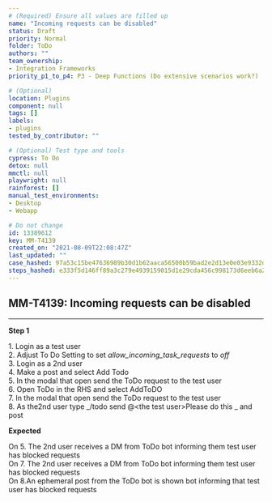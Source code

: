 ```yaml
---
# (Required) Ensure all values are filled up
name: "Incoming requests can be disabled"
status: Draft
priority: Normal
folder: ToDo
authors: ""
team_ownership:
- Integration Frameworks
priority_p1_to_p4: P3 - Deep Functions (Do extensive scenarios work?)

# (Optional)
location: Plugins
component: null
tags: []
labels:
- plugins
tested_by_contributor: ""

# (Optional) Test type and tools
cypress: To Do
detox: null
mmctl: null
playwright: null
rainforest: []
manual_test_environments:
- Desktop
- Webapp

# Do not change
id: 13389612
key: MM-T4139
created_on: "2021-08-09T22:08:47Z"
last_updated: ""
case_hashed: 97a53c15be47636989b30d1b62aaca56500b59bad2e2d13e0e03e9332d63abffbf2306f766de43342ccc78197ca5aaca
steps_hashed: e333f5d146ff89a3c279e4939159015d1e29cda456c998173d6eeb6a26094b593c26306a6d0830ac0cedfb3a62810c95
---
```


<!-- (Auto-generated) Based on frontmatter's "key" and "name" -->

## MM-T4139: Incoming requests can be disabled

---

**Step 1**

1\. Login as a test user\
2\. Adjust To Do Setting to set _allow\_incoming\_task\_requests_ to _off_\
3\. Login as a 2nd user\
4\. Make a post and select Add Todo\
5\. In the modal that open send the ToDo request to the test user\
6\. Open ToDo in the RHS and select AddToDO\
7\. In the modal that open send the ToDo request to the test user\
8\. As the2nd user type \_/todo send @\<the test user>Please do this \_ and post

**Expected**

On 5. The 2nd user receives a DM from ToDo bot informing them test user has blocked requests\
On 7. The 2nd user receives a DM from ToDo bot informing them test user has blocked requests\
On 8.An ephemeral post from the ToDo bot is shown bot informing that test user has blocked requests
